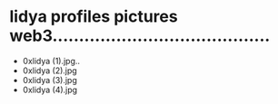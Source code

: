 # lidya profiles pictures web3.........................................
- 0xlidya (1).jpg..
- 0xlidya (2).jpg
- 0xlidya (3).jpg
- 0xlidya (4).jpg
